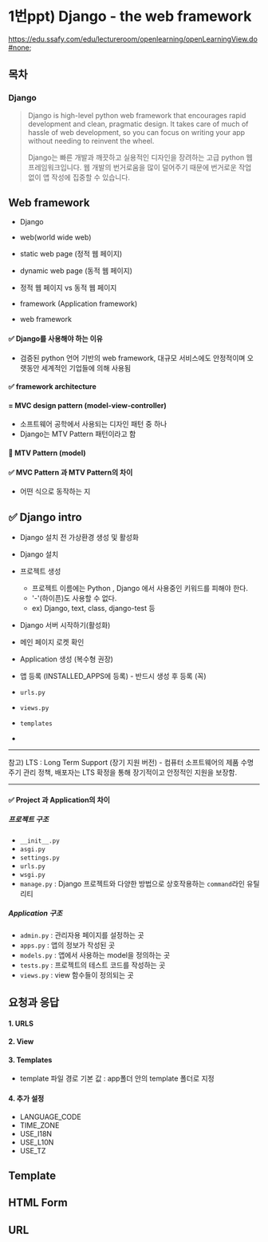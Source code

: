 # 1번ppt) Django - the web framework

https://edu.ssafy.com/edu/lectureroom/openlearning/openLearningView.do#none;

## 목차



### Django

>Django is high-level python web framework that encourages rapid development and clean, pragmatic design. It takes care of much of hassle of web development, so you can focus on writing your app without needing to reinvent the wheel.
>
>Django는 빠른 개발과 깨끗하고 실용적인 디자인을 장려하는 고급 python 웹 프레임워크입니다. 웹 개발의 번거로움을 많이 덜어주기 때문에 번거로운 작업 없이 앱 작성에 집중할 수 있습니다.



## Web framework

* Django

* web(world wide web)
* static web page (정적 웹 페이지)
* dynamic web page (동적 웹 페이지)
* 정적 웹 페이지 vs 동적 웹 페이지

* framework (Application framework)
* web framework 



#### ✅ Django를 사용해야 하는 이유 

* 검증된 python 언어 기반의 web framework, 대규모 서비스에도 안정적이며 오랫동안 세계적인 기업들에 의해 사용됨



#### ✅ framework architecture 

#### = MVC design pattern (model-view-controller)

* 소프트웨어 공학에서 사용되는 디자인 패턴 중 하나
* Django는 MTV Pattern 패턴이라고 함



#### 💯 MTV Pattern (model)



#### ✅ MVC Pattern 과 MTV Pattern의 차이

* 어떤 식으로 동작하는 지





## ✅ Django intro

* Django 설치 전 가상환경 생성 및 활성화
* Django 설치
* 프로젝트 생성
  * 프로젝트 이름에는 Python , Django 에서 사용중인 키워드를 피해야 한다.
  * '-'(하이픈)도 사용할 수 없다.
  * ex) Django, text, class, django-test 등 
* Django 서버 시작하기(활성화)
* 메인 페이지 로켓 확인



* Application 생성 (복수형 권장)

* 앱 등록 (INSTALLED_APPS에 등록) - 반드시 생성 후 등록 (꼭)
* `urls.py`
* `views.py`
* `templates`
* 

---

참고) LTS : Long Term Support (장기 지원 버전) - 컴퓨터 소프트웨어의 제품 수명주기 관리 정책, 배포자는 LTS 확정을 통해 장기적이고 안정적인 지원을 보장함.

---

#### ✅ Project 과 Application의 차이



##### 프로젝트 구조

* `__init__.py`
* `asgi.py`
* `settings.py`
* `urls.py`
* `wsgi.py`
* `manage.py` : Django 프로젝트와 다양한 방법으로 상호작용하는 `command`라인 유틸리티



##### Application 구조

* `admin.py` : 관리자용 페이지를 설정하는 곳
* `apps.py` : 앱의 정보가 작성된 곳
* `models.py` : 앱에서 사용하는 model을 정의하는 곳
* `tests.py` : 프로젝트의 테스트 코드를 작성하는 곳
* `views.py` : view 함수들이 정의되는 곳



## 요청과 응답

#### 1. URLS



#### 2. View



#### 3. Templates

* template 파일 경로 기본 값 : app폴더 안의 template 폴더로 지정



#### 4. 추가 설정

* LANGUAGE_CODE
* TIME_ZONE
* USE_I18N
* USE_L10N
* USE_TZ



## Template



## HTML Form



## URL



















